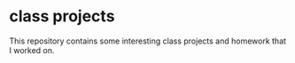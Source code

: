 # class projects

This repository contains some interesting class projects and homework that I
worked on.
